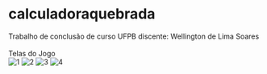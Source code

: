 # calculadoraquebrada
Trabalho de conclusão de curso UFPB discente: Wellington de Lima Soares <br><br>
Telas do Jogo <br>
![1](https://github.com/wellingtonZero/calculadoraquebrada/assets/94226005/6c8f9dea-1139-4bdb-be77-8293319a6616)
![2](https://github.com/wellingtonZero/calculadoraquebrada/assets/94226005/2f724814-b7d2-460f-a000-1f4268377747)
![3](https://github.com/wellingtonZero/calculadoraquebrada/assets/94226005/e1b16e25-47a7-407e-abc3-1e7bc147986e)
![4](https://github.com/wellingtonZero/calculadoraquebrada/assets/94226005/4af84087-f3c2-46b6-a4e6-8f4ca096a582)
